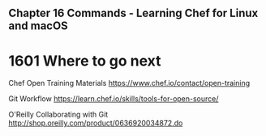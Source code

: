 Chapter 16 Commands - Learning Chef for Linux and macOS
-------------------------------------------------------

1601 Where to go next
=====================
Chef Open Training Materials
https://www.chef.io/contact/open-training

Git Workflow
https://learn.chef.io/skills/tools-for-open-source/

O'Reilly Collaborating with Git
http://shop.oreilly.com/product/0636920034872.do
